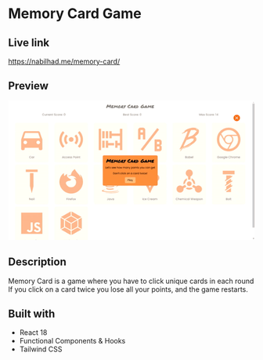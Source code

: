 # Memory Card Game

## Live link

https://nabilhad.me/memory-card/

## Preview

![Project preview Gif](memory-card-preview.gif)

## Description

Memory Card is a game where you have to click unique cards in each round
If you click on a card twice you lose all your points, and the game restarts.

## Built with

- React 18
- Functional Components & Hooks
- Tailwind CSS

